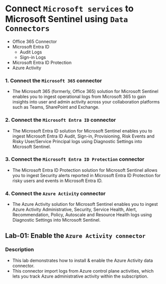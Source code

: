 # Connect `Microsoft services` to Microsoft Sentinel using `Data Connectors`

- Office 365 Connector
- Microsoft Entra ID
  - Audit Logs
  - Sign-in Logs
- Microsoft Entra ID Protection
- Azure Activity

### 1. Connect the `Microsoft 365` connector

- The Microsoft 365 (formerly, Office 365) solution for Microsoft Sentinel enables you to ingest operational logs from Microsoft 365 to gain insights into user and admin activity across your collaboration platforms such as Teams, SharePoint and Exchange.

### 2. Connect the `Microsoft Entra ID` connector

- The Microsoft Entra ID solution for Microsoft Sentinel enables you to ingest Microsoft Entra ID Audit, Sign-in, Provisioning, Risk Events and Risky User/Service Principal logs using Diagnostic Settings into Microsoft Sentinel.

### 3. Connect the `Microsoft Entra ID Protection` connector

- The Microsoft Entra ID Protection solution for Microsoft Sentinel allows you to ingest Security alerts reported in Microsoft Entra ID Protection for risky users and events in Microsoft Entra ID.

### 4. Connect the `Azure Activity` connector

- The Azure Activity solution for Microsoft Sentinel enables you to ingest Azure Activity Administrative, Security, Service Health, Alert, Recommendation, Policy, Autoscale and Resource Health logs using Diagnostic Settings into Microsoft Sentinel.

## Lab-01: Enable the `Azure Activity connector`

### Description

- This lab demonstrates how to install & enable the Azure Activity data connector.
- This connector import logs from Azure control plane activities, which lets you track Azure administrative activity within the subscription.

###
